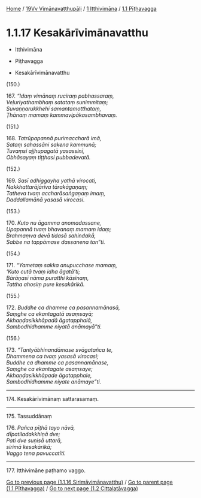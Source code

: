
[Home](/) / [19Vv Vimānavatthupāḷi](../...md) / [1 Itthivimāna](...md) / [1.1 Pīṭhavagga](../19Vv/1/1.1.md)

# 1.1.17 Kesakārīvimānavatthu

* Itthivimāna

* Pīṭhavagga

* Kesakārīvimānavatthu

(150.)

167\. _“Idaṃ vimānaṃ ruciraṃ pabhassaraṃ,_  
_Veḷuriyathambhaṃ satataṃ sunimmitaṃ;_  
_Suvaṇṇarukkhehi samantamotthataṃ,_  
_Ṭhānaṃ mamaṃ kammavipākasambhavaṃ._  


(151.)

168\. _Tatrūpapannā purimaccharā imā,_  
_Sataṃ sahassāni sakena kammunā;_  
_Tuvaṃsi ajjhupagatā yasassinī,_  
_Obhāsayaṃ tiṭṭhasi pubbadevatā._  


(152.)

169\. _Sasī adhiggayha yathā virocati,_  
_Nakkhattarājāriva tārakāgaṇaṃ;_  
_Tatheva tvaṃ accharāsaṅgaṇaṃ imaṃ,_  
_Daddallamānā yasasā virocasi._  


(153.)

170\. _Kuto nu āgamma anomadassane,_  
_Upapannā tvaṃ bhavanaṃ mamaṃ idaṃ;_  
_Brahmaṃva devā tidasā sahindakā,_  
_Sabbe na tappāmase dassanena tan”ti._  


(154.)

171\. _“Yametaṃ sakka anupucchase mamaṃ,_  
_‘Kuto cutā tvaṃ idha āgatā’ti;_  
_Bārāṇasī nāma puratthi kāsinaṃ,_  
_Tattha ahosiṃ pure kesakārikā._  


(155.)

172\. _Buddhe ca dhamme ca pasannamānasā,_  
_Saṃghe ca ekantagatā asaṃsayā;_  
_Akhaṇḍasikkhāpadā āgatapphalā,_  
_Sambodhidhamme niyatā anāmayā”ti._  


(156.)

173\. _“Tantyābhinandāmase svāgatañca te,_  
_Dhammena ca tvaṃ yasasā virocasi;_  
_Buddhe ca dhamme ca pasannamānase,_  
_Saṃghe ca ekantagate asaṃsaye;_  
_Akhaṇḍasikkhāpade āgatapphale,_  
_Sambodhidhamme niyate anāmaye”ti._  


---

174\. Kesakārīvimānaṃ sattarasamaṃ.



---

175\. Tassuddānaṃ



176\. _Pañca pīṭhā tayo nāvā,_  
_dīpatiladakkhiṇā dve;_  
_Pati dve suṇisā uttarā,_  
_sirimā kesakārikā;_  
_Vaggo tena pavuccatīti._  


---

177\. Itthivimāne paṭhamo vaggo.



[Go to previous page (1.1.16 Sirimāvimānavatthu)](1.1.16.md) / [Go to parent page (1.1 Pīṭhavagga)](../19Vv/1/1.1.md) / [Go to next page (1.2 Cittalatāvagga)](../1.2.md)


